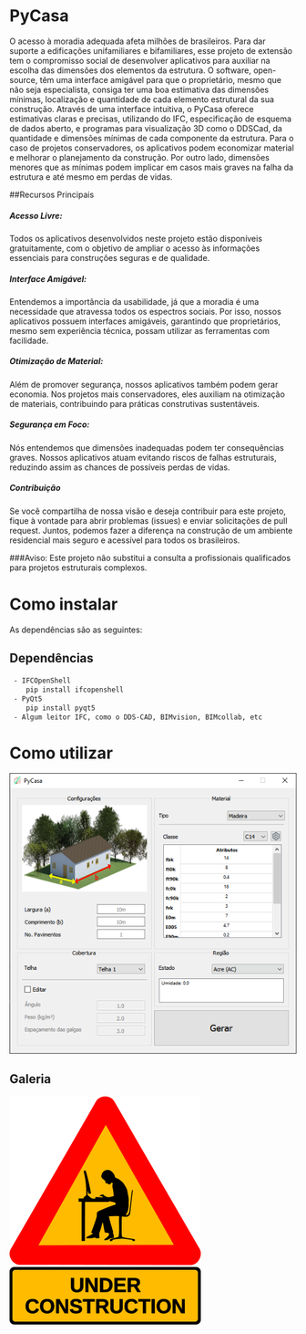 # PyCasa
O acesso à moradia adequada afeta milhões de brasileiros. Para dar suporte a edificações unifamiliares e bifamiliares, esse projeto de extensão tem o compromisso social de desenvolver aplicativos para auxiliar na escolha das dimensões dos elementos da estrutura.
O software, open-source, têm uma interface amigável para que o proprietário, mesmo que não seja especialista, consiga ter uma boa estimativa das dimensões mínimas, localização e quantidade de cada elemento estrutural da sua construção. 
Através de uma interface intuitiva, o PyCasa oferece estimativas claras e precisas, utilizando do IFC, especificação de esquema de dados aberto, e programas para visualização 3D como o DDSCad, da quantidade e dimensões mínimas de cada componente da estrutura. 
Para o caso de projetos conservadores, os aplicativos podem economizar material e melhorar o planejamento da construção. 
Por outro lado, dimensões menores que as mínimas podem implicar em casos mais graves na falha da estrutura e até mesmo em perdas de vidas.

##Recursos Principais
##### Acesso Livre: 
Todos os aplicativos desenvolvidos neste projeto estão disponíveis gratuitamente, com o objetivo de ampliar o acesso às informações essenciais para construções seguras e de qualidade.

##### Interface Amigável: 
Entendemos a importância da usabilidade, já que a moradia é uma necessidade que atravessa todos os espectros sociais. Por isso, nossos aplicativos possuem interfaces amigáveis, garantindo que proprietários, mesmo sem experiência técnica, possam utilizar as ferramentas com facilidade.

##### Otimização de Material: 
Além de promover segurança, nossos aplicativos também podem gerar economia. Nos projetos mais conservadores, eles auxiliam na otimização de materiais, contribuindo para práticas construtivas sustentáveis.

##### Segurança em Foco: 
Nós entendemos que dimensões inadequadas podem ter consequências graves. Nossos aplicativos atuam evitando riscos de falhas estruturais, reduzindo assim as chances de possíveis perdas de vidas.

##### Contribuição
Se você compartilha de nossa visão e deseja contribuir para este projeto, fique à vontade para abrir problemas (issues) e enviar solicitações de pull request. Juntos, podemos fazer a diferença na construção de um ambiente residencial mais seguro e acessível para todos os brasileiros.

###Aviso: 
Este projeto não substitui a consulta a profissionais qualificados para projetos estruturais complexos.

# Como instalar
As dependências são as seguintes:
## Dependências
     - IFCOpenShell
        pip install ifcopenshell
     - PyQt5
        pip install pyqt5
     - Algum leitor IFC, como o DDS-CAD, BIMvision, BIMcollab, etc

# Como utilizar
![TelaInicial](./screenshots/pycasa.png)
     



## Galeria
![Underconstruction](./screenshots/underconstruction.png)

